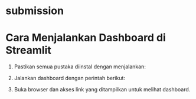# submission

# Cara Menjalankan Dashboard di Streamlit

1. Pastikan semua pustaka diinstal dengan menjalankan:

2. Jalankan dashboard dengan perintah berikut:

3. Buka browser dan akses link yang ditampilkan untuk melihat dashboard.

